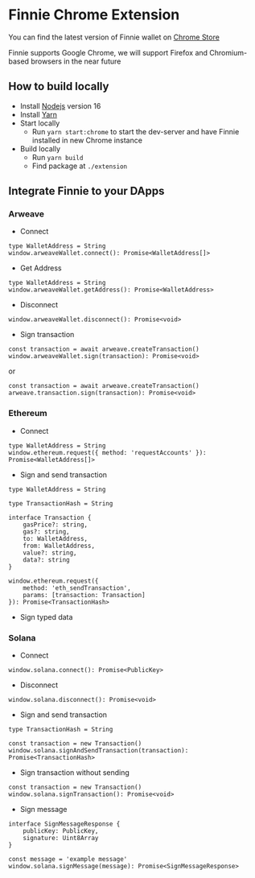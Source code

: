 # Finnie Chrome Extension

You can find the latest version of Finnie wallet on [Chrome Store](https://chrome.google.com/webstore/detail/finnie/cjmkndjhnagcfbpiemnkdpomccnjblmj)

Finnie supports Google Chrome, we will support Firefox and Chromium-based browsers in the near future

## How to build locally
- Install [Nodejs](https://nodejs.org/en/) version 16
- Install [Yarn](https://classic.yarnpkg.com/en/docs/install#mac-stable)
- Start locally
    - Run `yarn start:chrome` to start the dev-server and have Finnie installed in new Chrome instance
- Build locally
    - Run `yarn build`
    - Find package at `./extension`

## Integrate Finnie to your DApps
### Arweave
- Connect
```
type WalletAddress = String
window.arweaveWallet.connect(): Promise<WalletAddress[]>
```
- Get Address
```
type WalletAddress = String
window.arweaveWallet.getAddress(): Promise<WalletAddress>
```
- Disconnect
```
window.arweaveWallet.disconnect(): Promise<void>
```
- Sign transaction
```
const transaction = await arweave.createTransaction()
window.arweaveWallet.sign(transaction): Promise<void>
```
or
```
const transaction = await arweave.createTransaction()
arweave.transaction.sign(transaction): Promise<void>
```
### Ethereum
- Connect
```
type WalletAddress = String
window.ethereum.request({ method: 'requestAccounts' }): Promise<WalletAddress[]>
```
- Sign and send transaction
```
type WalletAddress = String

type TransactionHash = String

interface Transaction {
    gasPrice?: string,
    gas?: string,
    to: WalletAddress,
    from: WalletAddress,
    value?: string,
    data?: string
}

window.ethereum.request({
    method: 'eth_sendTransaction',
    params: [transaction: Transaction]
}): Promise<TransactionHash>

```
- Sign typed data
### Solana
- Connect
```
window.solana.connect(): Promise<PublicKey>
```
- Disconnect
```
window.solana.disconnect(): Promise<void>
```
- Sign and send transaction
```
type TransactionHash = String

const transaction = new Transaction()
window.solana.signAndSendTransaction(transaction): Promise<TransactionHash>
```
- Sign transaction without sending
```
const transaction = new Transaction()
window.solana.signTransaction(): Promise<void>
```
- Sign message
```
interface SignMessageResponse {
    publicKey: PublicKey,
    signature: Uint8Array
}

const message = 'example message'
window.solana.signMessage(message): Promise<SignMessageResponse>
```
